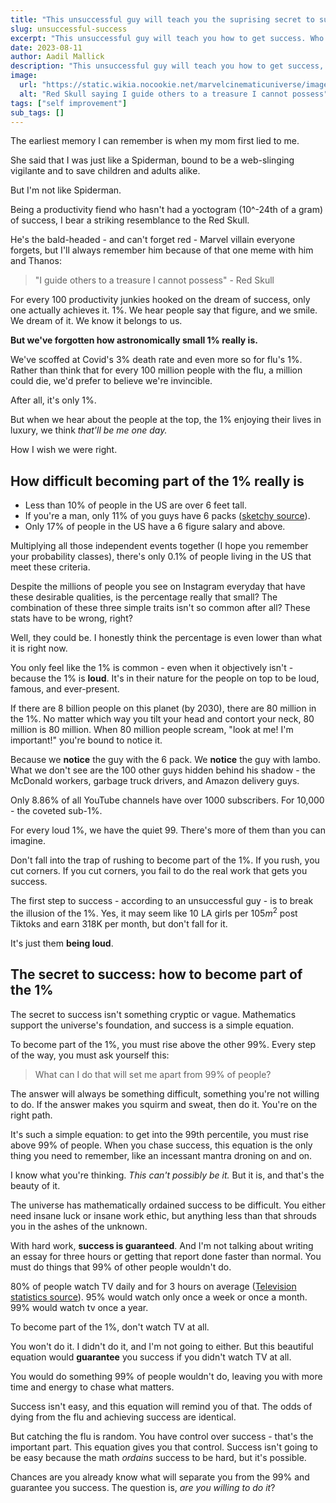 ```yaml
---
title: "This unsuccessful guy will teach you the suprising secret to success"
slug: unsuccessful-success
excerpt: "This unsuccessful guy will teach you how to get success. Who is he? It's me."
date: 2023-08-11
author: Aadil Mallick
description: "This unsuccessful guy will teach you how to get success, learn from failure, and become a part of the 1%. Who is he? It's me."
image:
  url: "https://static.wikia.nocookie.net/marvelcinematicuniverse/images/7/70/RedSkullIW.png/revision/latest?cb=20190808103105"
  alt: "Red Skull saying I guide others to a treasure I cannot possess"
tags: ["self improvement"]
sub_tags: []
---
```


The earliest memory I can remember is when my mom first lied to me.

She said that I was just like a Spiderman, bound to be a web-slinging vigilante and to save children and adults alike.

But I'm not like Spiderman.

Being a productivity fiend who hasn't had a yoctogram (10^-24th of a gram) of success, I bear a striking resemblance to the Red Skull.

He's the bald-headed - and can't forget red - Marvel villain everyone forgets, but I'll always remember him because of that one meme with him and Thanos:

> "I guide others to a treasure I cannot possess" - Red Skull

For every 100 productivity junkies hooked on the dream of success, only one actually achieves it. 1%. We hear people say that figure, and we smile. We dream of it. We know it belongs to us.

**But we've forgotten how astronomically small 1% really is.**

We've scoffed at Covid's 3% death rate and even more so for flu's 1%. Rather than think that for every 100 million people with the flu, a million could die, we'd prefer to believe we're invincible.

After all, it's only 1%.

But when we hear about the people at the top, the 1% enjoying their lives in luxury, we think _that'll be me one day._

How I wish we were right.

## How difficult becoming part of the 1% really is

- Less than 10% of people in the US are over 6 feet tall.
- If you're a man, only 11% of you guys have 6 packs ([sketchy source](https://www.thedonutwhole.com/how-many-men-have-six-packs/)).
- Only 17% of people in the US have a 6 figure salary and above.

Multiplying all those independent events together (I hope you remember your probability classes), there's only 0.1% of people living in the US that meet these criteria.

Despite the millions of people you see on Instagram everyday that have these desirable qualities, is the percentage really that small? The combination of these three simple traits isn't so common after all? These stats have to be wrong, right?

Well, they could be. I honestly think the percentage is even lower than what it is right now.

You only feel like the 1% is common - even when it objectively isn't - because the 1% is **loud**. It's in their nature for the people on top to be loud, famous, and ever-present.

If there are 8 billion people on this planet (by 2030), there are 80 million in the 1%. No matter which way you tilt your head and contort your neck, 80 million is 80 million. When 80 million people scream, "look at me! I'm important!" you're bound to notice it.

Because we **notice** the guy with the 6 pack. We **notice** the guy with lambo. What we don't see are the 100 other guys hidden behind his shadow - the McDonald workers, garbage truck drivers, and Amazon delivery guys.

Only 8.86% of all YouTube channels have over 1000 subscribers. For 10,000 - the coveted sub-1%.

For every loud 1%, we have the quiet 99. There's more of them than you can imagine.

Don't fall into the trap of rushing to become part of the 1%. If you rush, you cut corners. If you cut corners, you fail to do the real work that gets you success.

The first step to success - according to an unsuccessful guy - is to break the illusion of the 1%. Yes, it may seem like 10 LA girls per $105m^2$ post Tiktoks and earn 318K per month, but don't fall for it.

It's just them **being loud**.

## The secret to success: how to become part of the 1%

The secret to success isn't something cryptic or vague. Mathematics support the universe's foundation, and success is a simple equation.

To become part of the 1%, you must rise above the other 99%. Every step of the way, you must ask yourself this:

> What can I do that will set me apart from 99% of people?

The answer will always be something difficult, something you're not willing to do. If the answer makes you squirm and sweat, then do it. You're on the right path.

It's such a simple equation: to get into the 99th percentile, you must rise above 99% of people. When you chase success, this equation is the only thing you need to remember, like an incessant mantra droning on and on.

I know what you're thinking. _This can't possibly be it._ But it is, and that's the beauty of it.

The universe has mathematically ordained success to be difficult. You either need insane luck or insane work ethic, but anything less than that shrouds you in the ashes of the unknown.

With hard work, **success is guaranteed**. And I'm not talking about writing an essay for three hours or getting that report done faster than normal. You must do things that 99% of other people wouldn't do.

80% of people watch TV daily and for 3 hours on average ([Television statistics source](https://www.creditdonkey.com/television-statistics.html)). 95% would watch only once a week or once a month. 99% would watch tv once a year.

To become part of the 1%, don't watch TV at all.

You won't do it. I didn't do it, and I'm not going to either. But this beautiful equation would **guarantee** you success if you didn't watch TV at all.

You would do something 99% of people wouldn't do, leaving you with more time and energy to chase what matters.

Success isn't easy, and this equation will remind you of that. The odds of dying from the flu and achieving success are identical.

But catching the flu is random. You have control over success - that's the important part. This equation gives you that control. Success isn't going to be easy because the math _ordains_ success to be hard, but it's possible.

Chances are you already know what will separate you from the 99% and guarantee you success. The question is, _are you willing to do it_?
